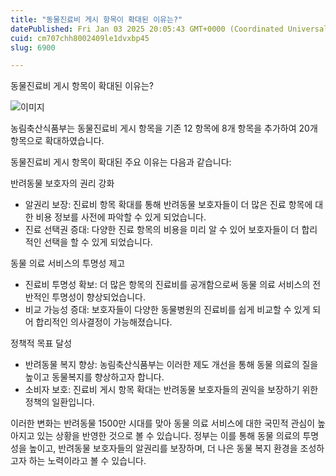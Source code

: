 ```yaml
---
title: "동물진료비 게시 항목이 확대된 이유는?"
datePublished: Fri Jan 03 2025 20:05:43 GMT+0000 (Coordinated Universal Time)
cuid: cm707chh8002409le1dvxbp45
slug: 6900

---
```



동물진료비 게시 항목이 확대된 이유는?

![이미지](https://cdn.hashnode.com/res/hashnode/image/upload/v1739261424400/5f47667f-3cc4-4908-8e41-5fe4a5573e9b.jpeg)

농림축산식품부는 동물진료비 게시 항목을 기존 12 항목에 8개 항목을 추가하여 20개 항목으로 확대하였습니다.

동물진료비 게시 항목이 확대된 주요 이유는 다음과 같습니다:

반려동물 보호자의 권리 강화

- 알권리 보장: 진료비 항목 확대를 통해 반려동물 보호자들이 더 많은 진료 항목에 대한 비용 정보를 사전에 파악할 수 있게 되었습니다.
- 진료 선택권 증대: 다양한 진료 항목의 비용을 미리 알 수 있어 보호자들이 더 합리적인 선택을 할 수 있게 되었습니다.

동물 의료 서비스의 투명성 제고

- 진료비 투명성 확보: 더 많은 항목의 진료비를 공개함으로써 동물 의료 서비스의 전반적인 투명성이 향상되었습니다.
- 비교 가능성 증대: 보호자들이 다양한 동물병원의 진료비를 쉽게 비교할 수 있게 되어 합리적인 의사결정이 가능해졌습니다.

정책적 목표 달성

- 반려동물 복지 향상: 농림축산식품부는 이러한 제도 개선을 통해 동물 의료의 질을 높이고 동물복지를 향상하고자 합니다.
- 소비자 보호: 진료비 게시 항목 확대는 반려동물 보호자들의 권익을 보장하기 위한 정책의 일환입니다.

이러한 변화는 반려동물 1500만 시대를 맞아 동물 의료 서비스에 대한 국민적 관심이 높아지고 있는 상황을 반영한 것으로 볼 수 있습니다. 정부는 이를 통해 동물 의료의 투명성을 높이고, 반려동물 보호자들의 알권리를 보장하며, 더 나은 동물 복지 환경을 조성하고자 하는 노력이라고 볼 수 있습니다.